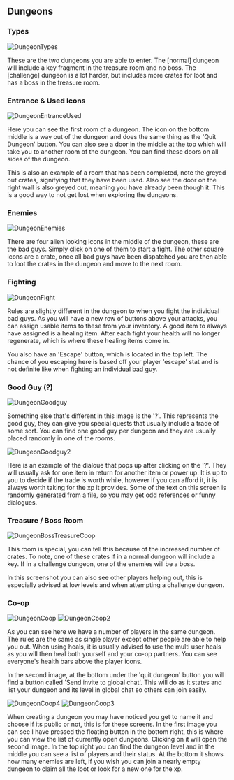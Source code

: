 ## Dungeons


### Types
  
![DungeonTypes](/resources/mobile-tutorial/DungeonTypes.png)
  
These are the two dungeons you are able to enter. The [normal] dungeon will include a key fragment in the treasure room and no boss. The [challenge] dungeon is a lot harder, but includes more crates for loot and has a boss in the treasure room.  
  
### Entrance & Used Icons
  
![DungeonEntranceUsed](/resources/mobile-tutorial/DungeonEntranceUsed.png)
  
Here you can see the first room of a dungeon. The icon on the bottom middle is a way out of the dungeon and does the same thing as the 'Quit Dungeon' button. You can also see a door in the middle at the top which will take you to another room of the dungeon. You can find these doors on all sides of the dungeon.  

This is also an example of a room that has been completed, note the greyed out crates, signifying that they have been used. Also see the door on the right wall is also greyed out, meaning you have already been though it. This is a good way to not get lost when exploring the dungeons. 

### Enemies
  
![DungeonEnemies](/resources/mobile-tutorial/DungeonEnemies.png)
  
There are four alien looking icons in the middle of the dungeon, these are the bad guys. Simply click on one of them to start a fight. The other square icons are a crate, once all bad guys have been dispatched you are then able to loot the crates in the dungeon and move to the next room.  

### Fighting
  
![DungeonFight](/resources/mobile-tutorial/DungeonFight.png)
  
Rules are slightly different in the dungeon to when you fight the individual bad guys. As you will have a new row of buttons above your attacks, you can assign usable items to these from your inventory. A good item to always have assigned is a healing item. After each fight your health will no longer regenerate, which is where these healing items come in.

You also have an 'Escape' button, which is located in the top left. The chance of you escaping here is based off your player 'escape' stat and is not definite like when fighting an individual bad guy.  
 
### Good Guy (?)
  
![DungeonGoodguy](/resources/mobile-tutorial/DungeonGoodguy.png)
  
Something else that's different in this image is the '?'. This represents the good guy, they can give you special quests that usually include a trade of some sort. You can find one good guy per dungeon and they are usually placed randomly in one of the rooms.  
  
![DungeonGoodguy2](/resources/mobile-tutorial/DungeonGoodguy2.png)
  
Here is an example of the dialoue that pops up after clicking on the '?'. They will usually ask for one item in return for another item or power up. It is up to you to decide if the trade is worth while, however if you can afford it, it is always worth taking for the xp it provides. Some of the text on this screen is randomly generated from a file, so you may get odd references or funny dialogues.

### Treasure / Boss Room
  
![DungeonBossTreasureCoop](/resources/mobile-tutorial/DungeonBossTreasureCoop.png)
  
This room is special, you can tell this because of the increased number of crates. To note, one of these crates if in a normal dungeon will include a key. If in a challenge dungeon, one of the enemies will be a boss.  

In this screenshot you can also see other players helping out, this is especially advised at low levels and when attempting a challenge dungeon.

### Co-op
  
![DungeonCoop](/resources/mobile-tutorial/DungeonCoop.png)
![DungeonCoop2](/resources/mobile-tutorial/DungeonCoop2.png)
  
As you can see here we have a number of players in the same dungeon. The rules are the same as single player except other people are able to help you out. When using heals, it is usually advised to use the multi user heals as you will then heal both yourself and your co-op partners. You can see everyone's health bars above the player icons.  

In the second image, at the bottom under the 'quit dungeon' button you will find a button called 'Send invite to global chat'. This will do as it states and list your dungeon and its level in global chat so others can join easily.
  
![DungeonCoop4](/resources/mobile-tutorial/DungeonCoop4.png)
![DungeonCoop3](/resources/mobile-tutorial/DungeonCoop3.png)
  
When creating a dungeon you may have noticed you get to name it and choose if its public or not, this is for these screens. In the first image you can see I have pressed the floating button in the bottom right, this is where you can view the list of currently open dungeons. Clicking on it will open the second image. In the top right you can find the dungeon level and in the middle you can see a list of players and their status. At the bottom it shows how many enemies are left, if you wish you can join a nearly empty dungeon to claim all the loot or look for a new one for the xp.
